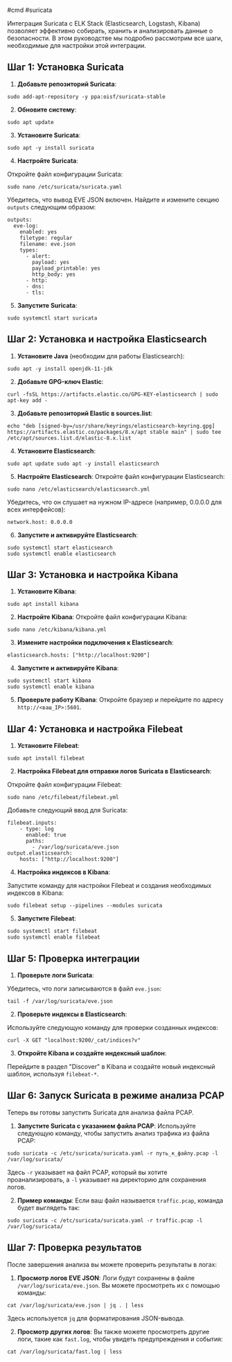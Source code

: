 #cmd #suricata 

Интеграция Suricata с ELK Stack (Elasticsearch, Logstash, Kibana) позволяет эффективно собирать, хранить и анализировать данные о безопасности. В этом руководстве мы подробно рассмотрим все шаги, необходимые для настройки этой интеграции.

## Шаг 1: Установка Suricata 

1. **Добавьте репозиторий Suricata**: 

```
sudo add-apt-repository -y ppa:oisf/suricata-stable
``` 

2. **Обновите систему**: 

```
sudo apt update
``` 

3. **Установите Suricata**: 

```
sudo apt -y install suricata
```

4. **Настройте Suricata**: 

Откройте файл конфигурации Suricata: 

```
sudo nano /etc/suricata/suricata.yaml
```

Убедитесь, что вывод EVE JSON включен. Найдите и измените секцию `outputs` следующим образом: 

```
outputs: 
  eve-log: 
    enabled: yes 
    filetype: regular 
    filename: eve.json 
    types: 
      - alert: 
        payload: yes 
        payload_printable: yes 
        http_body: yes 
      - http: 
      - dns: 
      - tls:
```

5. **Запустите Suricata**: 

```
sudo systemctl start suricata
```

## Шаг 2: Установка и настройка Elasticsearch

1. **Установите Java** (необходим для работы Elasticsearch): 

```
sudo apt -y install openjdk-11-jdk
``` 

2. **Добавьте GPG-ключ Elastic**: 

```
curl -fsSL https://artifacts.elastic.co/GPG-KEY-elasticsearch | sudo apt-key add -
```

3. **Добавьте репозиторий Elastic в sources.list**: 

```
echo "deb [signed-by=/usr/share/keyrings/elasticsearch-keyring.gpg] https://artifacts.elastic.co/packages/8.x/apt stable main" | sudo tee /etc/apt/sources.list.d/elastic-8.x.list 
```

4. **Установите Elasticsearch**: 

```
sudo apt update sudo apt -y install elasticsearch
``` 

5. **Настройте Elasticsearch**:
Откройте файл конфигурации Elasticsearch:

```
sudo nano /etc/elasticsearch/elasticsearch.yml
```

Убедитесь, что он слушает на нужном IP-адресе (например, 0.0.0.0 для всех интерфейсов):

```
network.host: 0.0.0.0
```

6. **Запустите и активируйте Elasticsearch**:

```
sudo systemctl start elasticsearch 
sudo systemctl enable elasticsearch
```

## Шаг 3: Установка и настройка Kibana

1. **Установите Kibana**: 

```
sudo apt install kibana
```

2. **Настройте Kibana**: 
Откройте файл конфигурации Kibana: 

```
sudo nano /etc/kibana/kibana.yml 
```

3. **Измените настройки подключения к Elasticsearch**: 

```
elasticsearch.hosts: ["http://localhost:9200"]
```

4. **Запустите и активируйте Kibana**: 

```
sudo systemctl start kibana 
sudo systemctl enable kibana 
```

5. **Проверьте работу Kibana**: Откройте браузер и перейдите по адресу `http://<ваш_IP>:5601`.

## Шаг 4: Установка и настройка Filebeat

1. **Установите Filebeat**: 

```
sudo apt install filebeat
```

2. **Настройка Filebeat для отправки логов Suricata в Elasticsearch**:

Откройте файл конфигурации Filebeat:

```
sudo nano /etc/filebeat/filebeat.yml
```

Добавьте следующий ввод для Suricata:

```
filebeat.inputs: 
	- type: log 
	  enabled: true 
	  paths: 
		- /var/log/suricata/eve.json 
output.elasticsearch: 
	hosts: ["http://localhost:9200"]
```

4. **Настройка индексов в Kibana**:

Запустите команду для настройки Filebeat и создания необходимых индексов в Kibana:

```
sudo filebeat setup --pipelines --modules suricata
```

5. **Запустите Filebeat**:

```
sudo systemctl start filebeat 
sudo systemctl enable filebeat
```

## Шаг 5: Проверка интеграции

1. **Проверьте логи Suricata**:

Убедитесь, что логи записываются в файл `eve.json`:

```
tail -f /var/log/suricata/eve.json
```

2. **Проверьте индексы в Elasticsearch**:

Используйте следующую команду для проверки созданных индексов:

```
curl -X GET "localhost:9200/_cat/indices?v"
```

3. **Откройте Kibana и создайте индексный шаблон**:

Перейдите в раздел "Discover" в Kibana и создайте новый индексный шаблон, используя `filebeat-*`.

## Шаг 6: Запуск Suricata в режиме анализа PCAP

Теперь вы готовы запустить Suricata для анализа файла PCAP.

1. **Запустите Suricata с указанием файла PCAP**: 
Используйте следующую команду, чтобы запустить анализ трафика из файла PCAP:

```
sudo suricata -c /etc/suricata/suricata.yaml -r путь_к_файлу.pcap -l /var/log/suricata/
```

Здесь `-r` указывает на файл PCAP, который вы хотите проанализировать, а `-l` указывает на директорию для сохранения логов.

2. **Пример команды**: 
Если ваш файл называется `traffic.pcap`, команда будет выглядеть так:

```
sudo suricata -c /etc/suricata/suricata.yaml -r traffic.pcap -l /var/log/suricata/
```

## Шаг 7: Проверка результатов

После завершения анализа вы можете проверить результаты в логах:

1. **Просмотр логов EVE JSON**: 
Логи будут сохранены в файле `/var/log/suricata/eve.json`. Вы можете просмотреть их с помощью команды:

```
cat /var/log/suricata/eve.json | jq . | less
```

Здесь используется `jq` для форматирования JSON-вывода.

2. **Просмотр других логов**: 
Вы также можете просмотреть другие логи, такие как `fast.log`, чтобы увидеть предупреждения и события:

```
cat /var/log/suricata/fast.log | less
```
